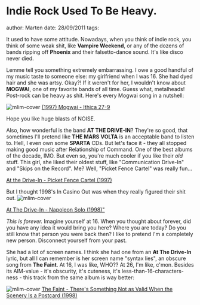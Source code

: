 # Indie Rock Used To Be Heavy.
author: Marten
date: 28/09/2011
tags: 

It used to have some attitude. Nowadays, when you think of indie rock, you think of some weak shit, like **Vampire Weekend**, or any of the dozens of bands ripping off **Phoenix** and their falsetto-dance sound. It's like disco never died.

Lemme tell you something extremely embarrassing. I owe a good handful of my music taste to someone else: my girlfriend when I was 16.
She had dyed hair and she was artsy. Okay?!
If it weren't for her, I wouldn't know about **MOGWAI**, one of my favorite bands of all time. Guess what, metalheads! Post-rock can be heavy as shit. Here's every Mogwai song in a nutshell:


![mlim-cover](/content/images/mogwai-ten-rapid.jpg "Mogwai - Ten Rapid (1997)")
[(1997) Mogwai - Ithica 27-9](/assets/mp3/06-ithica-27-9.mp3)

Hope you like huge blasts of NOISE.

Also, how wonderful is the band **AT THE DRIVE-IN**? They're so good, that sometimes I'll pretend like **THE MARS VOLTA** is an acceptable band to listen to. Hell, I even own some **SPARTA** CDs. But let's face it - they all stopped making good music after Relationship of Command. One of the best albums of the decade, IMO. But even so, you're much cooler if you like their _old_ stuff. This girl, she liked their oldest stuff, like "Communication Drive-In" and "Skips on the Record". Me? Well, "Picket Fence Cartel" was really fun...

[At the Drive-In - Picket Fence Cartel (1997)](/assets/mp3/05-picket-fence-cartel.mp3)

But I thought 1998's In Casino Out was when they really figured their shit out.
![mlim-cover](/content/images/atdi-in-casino-out.jpg)

[At The Drive-In - Napoleon Solo (1998)"](/assets/mp3/04-napoleon-solo.mp3)

_This is forever._ Imagine yourself at 16. When you thought about forever, did you have any idea it would bring you here? Where you are today? Do you still know that person you were back then? I like to pretend I'm a completely new person. Disconnect yourself from your past.

She had a lot of screen names. I think she had one from an **At The Drive-In** lyric, but all I can remember is her screen name "syntax lies", an obscure song from **The Faint**. At 16, I was like, WHO?? At 26, I'm like, c'mon. Besides its AIM-value - it's obscurity, it's cuteness, it's less-than-16-characters-ness - this track from the same album is way better:

![mlim-cover](/content/images/the-faint-media.jpg "The Faint - Media")
[The Faint - There's Something Not as Valid When the Scenery Is a Postcard (1998)](/assets/mp3/11-theres-something-not-as-valid-when-the-scenery-is-a-postcard.mp3)

